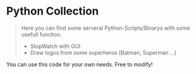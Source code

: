 # Python Collection #

>Here you can find some serveral Python-Scripts/Binarys with some usefull function.
>
> - StopWatch with GUI
> - Draw logos from some superheros  (Batman, Superman ...)

You can use this code for your own needs. Free to modify!
